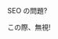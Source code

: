 SEO の問題?

この際、無視! <!-- .element: class="fragment" data-fragment-index="1" style="font-size: 200%" -->

